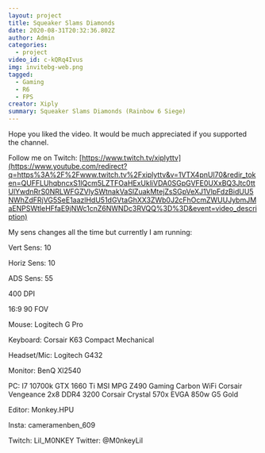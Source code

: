 ```yaml
---
layout: project
title: Squeaker Slams Diamonds
date: 2020-08-31T20:32:36.802Z
author: Admin
categories:
  - project
video_id: c-kQRq4Ivus
img: invitebg-web.png
tagged:
  - Gaming
  - R6
  - FPS
creator: Xiply
summary: Squeaker Slams Diamonds (Rainbow 6 Siege)
---
```

Hope you liked the video. It would be much appreciated if you supported the channel.

Follow me on Twitch: [https://www.twitch.tv/xiplyttv](https://www.youtube.com/redirect?q=https%3A%2F%2Fwww.twitch.tv%2Fxiplyttv&v=1VTX4pnUl70&redir_token=QUFFLUhqbncxS1lQcm5LZTFOaHExUkliVDA0SGpGVFE0UXxBQ3Jtc0ttUlYwdnRrS0NRLWFGZVlySWtnakVaSlZuakMtejZsSGpVeXJ1VlpFdzBidUU5NWhZdFRjVG5SeE1aazlHdU51dGVtaGhXX3ZWb0J2cFhOcmZWUUJybmJMaENPSWtleHFfaE9jNWc1cnZ6NWNDc3RVQQ%3D%3D&event=video_description)

My sens changes all the time but currently I am running:

Vert Sens: 10

Horiz Sens: 10

ADS Sens: 55

400 DPI

16:9 90 FOV

Mouse: Logitech G Pro

Keyboard: Corsair K63 Compact Mechanical

Headset/Mic: Logitech G432

Monitor: BenQ Xl2540

PC: I7 10700k GTX 1660 Ti MSI MPG Z490 Gaming Carbon WiFi Corsair Vengeance 2x8 DDR4 3200 Corsair Crystal 570x EVGA 850w G5 Gold

Editor: Monkey.HPU

Insta: cameramenben_609

Twitch: Lil_M0NKEY Twitter: @M0nkeyLil